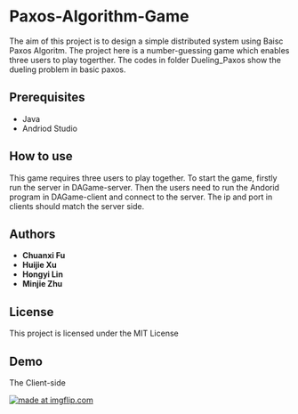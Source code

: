 # Paxos-Algorithm-Game
The aim of this project is to design a simple distributed system using Baisc Paxos Algoritm. The project here is a number-guessing game which enables three users to play togerther. The codes in folder Dueling_Paxos show the dueling problem in basic paxos. 

## Prerequisites
* Java
* Andriod Studio

## How to use
This game requires three users to play together. To start the game, firstly run the server in DAGame-server. Then the users need to run the Andorid program in DAGame-client and connect to the server. The ip and port in clients should match the server side. 

## Authors
* **Chuanxi Fu**
* **Huijie Xu**
* **Hongyi Lin**
* **Minjie Zhu**

## License

This project is licensed under the MIT License

## Demo
The Client-side

<a href="https://imgflip.com/gif/2b3gq6"><img src="https://i.imgflip.com/2b3gq6.gif" title="made at imgflip.com"/></a>


